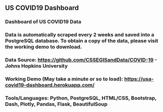 ## US COVID19 Dashboard
### Dashboard of US COVID19 Data

### Data is automatically scraped every 2 weeks and saved into a PostgreSQL database. To obtain a copy of the data, please visit the working demo to download.

### Data Source: https://github.com/CSSEGISandData/COVID-19 - Johns Hopkins University

### Working Demo (May take a minute or so to load): https://usa-covid19-dashboard.herokuapp.com/

### Tools/Languages: Python, PostgreSQL, HTML/CSS, Bootstrap, Dash, Plotly, Pandas, Flask, BeautifulSoup






